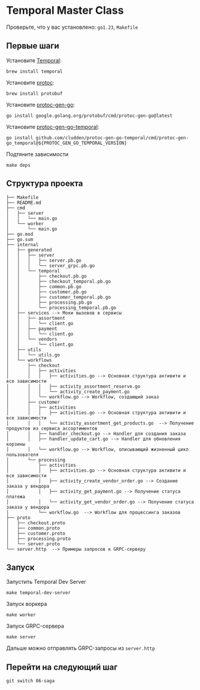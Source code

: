 # Temporal Master Class

Проверьте, что у вас установлено: `go1.23`, `Makefile`

## Первые шаги
Установите [Temporal](https://temporal.io/setup/install-temporal-cli):
```shell
brew install temporal
```

Установите [protoc](https://grpc.io/docs/protoc-installation/):
```shell
brew install protobuf
```

Установите [protoc-gen-go](https://grpc.io/docs/languages/go/quickstart/):
```shell
go install google.golang.org/protobuf/cmd/protoc-gen-go@latest
```

Установите [protoc-gen-go-temporal](https://github.com/cludden/protoc-gen-go-temporal):
```shell
go install github.com/cludden/protoc-gen-go-temporal/cmd/protoc-gen-go_temporal@${PROTOC_GEN_GO_TEMPORAL_VERSION}
```

Подтяните зависимости
```shell
make deps
```

## Структура проекта

```
├── Makefile
├── README.md
├── cmd
│   ├── server
│   │   └── main.go
│   └── worker
│       └── main.go
├── go.mod
├── go.sum
├── internal
│   ├── generated
│   │   ├── server
│   │   │   ├── server.pb.go
│   │   │   └── server_grpc.pb.go
│   │   └── temporal
│   │       ├── checkout.pb.go
│   │       ├── checkout_temporal.pb.go
│   │       ├── common.pb.go
│   │       ├── customer.pb.go
│   │       ├── customer_temporal.pb.go
│   │       ├── processing.pb.go
│   │       └── processing_temporal.pb.go
│   ├── services --> Моки вызовов в сервисы
│   │   ├── assortment
│   │   │   └── client.go
│   │   ├── payment
│   │   │   └── client.go
│   │   └── vendors
│   │       └── client.go
│   ├── utils
│   │   └── utils.go
│   └── workflows
│       ├── checkout
│       │   ├── activities
│       │   │   ├── activities.go --> Основная структура активити и все зависимости
│       │   │   ├── activity_assortment_reserve.go
│       │   │   └── activity_create_payment.go
│       │   └── workflow.go --> Workflow, создающий заказ
│       ├── customer
│       │   ├── activities
│       │   │   ├── activities.go --> Основная структура активити и все зависимости
│       │   │   └── activity_assortment_get_products.go  --> Получение продуктов из сервиса ассортиментов
│       │   ├── handler_checkout.go --> Handler для создания заказа
│       │   ├── handler_update_cart.go --> Handler для обновления корзины
│       │   └── workflow.go --> Workflow, описывающий жизненный цикл пользователя
│       └── processing
│           ├── activities
│           │   ├── activities.go --> Основная структура активити и все зависимости
│           │   ├── activity_create_vendor_order.go --> Создание заказа у вендора
│           │   ├── activity_get_payment.go --> Получение статуса платежа
│           │   └── activity_get_vendor_order.go --> Получение статуса заказа у вендора
│           └── workflow.go  --> Workflow для процессинга заказов
├── proto
│   ├── checkout.proto
│   ├── common.proto
│   ├── customer.proto
│   ├── processing.proto
│   └── server.proto
└── server.http  --> Примеры запросов к GRPC-серверу
```

## Запуск

Запустить Temporal Dev Server
```shell
make temporal-dev-server
```

Запуск воркера
```shell
make worker
```

Запуск GRPC-сервера
```shell
make server
```

Дальше можно отправлять GRPC-запросы из `server.http`

## Перейти на следующий шаг

```shell
git switch 06-saga
```